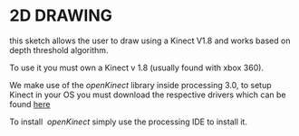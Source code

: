 # 2D DRAWING
this sketch allows the user to draw using a Kinect V1.8 and works based on depth threshold algorithm.

To use it you must own a Kinect v 1.8 (usually found with xbox 360).

We make use of the _openKinect_ library inside processing 3.0, to setup Kinect in your OS you must download
the respective drivers which can be found [here](https://www.microsoft.com/en-us/download/details.aspx?id=40278)

To install  _openKinect_ simply use the processing IDE to install it.
